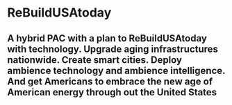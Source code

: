 # ReBuildUSAtoday
<h2>A hybrid PAC with a plan to ReBuildUSAtoday with technology. Upgrade aging infrastructures nationwide. 
Create smart cities. Deploy ambience technology and ambience intelligence. And get Americans to embrace 
the new age of American energy through out the United States</h2>

